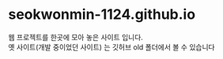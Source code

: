 # seokwonmin-1124.github.io
웹 프로젝트를 한곳에 모아 놓은 사이트 입니다.<br>
옛 사이트(개발 중이었던 사이트) 는 깃허브 old 폴더에서 볼 수 있습니다